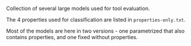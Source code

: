 Collection of several large models used for tool evaluation.

The 4 properties used for classification are listed in `properties-only.txt`.

Most of the models are here in two versions - one parametrized that also contains properties, and one fixed without properties.